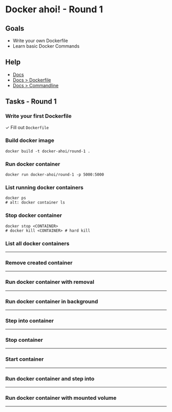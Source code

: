 # Docker ahoi! - Round 1

## Goals

* Write your own Dockerfile
* Learn basic Docker Commands

## Help

* [Docs](https://docs.docker.com)
* [Docs > Dockerfile](https://docs.docker.com/engine/reference/builder/)
* [Docs > Commandline](https://docs.docker.com/engine/reference/commandline/cli)

## Tasks - Round 1

### Write your first Dockerfile

✓ Fill out `Dockerfile`

### Build docker image

    docker build -t docker-ahoi/round-1 .

### Run docker container

    docker run docker-ahoi/round-1 -p 5000:5000

### List running docker containers

    docker ps
    # alt: docker container ls

### Stop docker container

    docker stop <CONTAINER>
    # docker kill <CONTAINER> # hard kill

### List all docker containers

___

### Remove created container

___

### Run docker container with removal

___

### Run docker container in background

___

### Step into container

___

### Stop container

___

### Start container

___

### Run docker container and step into

___

### Run docker container with mounted volume

___
